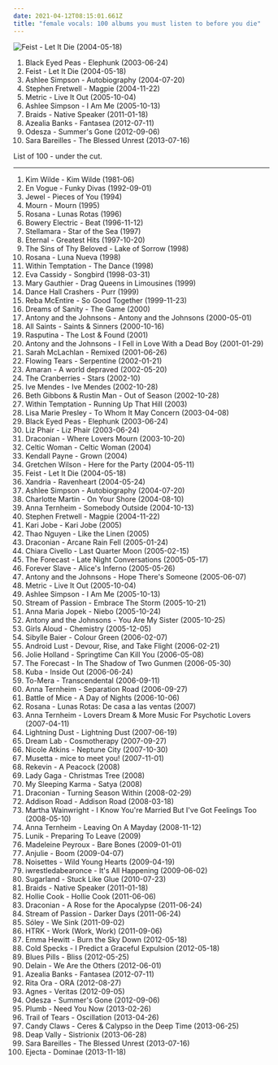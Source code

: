 ```yaml
---
date: 2021-04-12T08:15:01.661Z
title: "female vocals: 100 albums you must listen to before you die"
---
```

![Feist - Let It Die (2004-05-18)](https://img.discogs.com/eU2kHxppsdd5tQ2SLv80GIxVNz8=/fit-in/600x600/filters:strip_icc():format(jpeg):mode_rgb():quality(90)/discogs-images/R-1006592-1520070252-6057.jpeg.jpg "Feist - Let It Die (2004-05-18)")
<ol class="albums">
<li data-cover="http://coverartarchive.org/release/5d5ee308-2a69-4f81-8f59-8036bce6a595/6853145556-500.jpg" data-tags="black eyed peas, hip-hop" role="button">Black Eyed Peas - Elephunk (2003-06-24)</li>
<li data-cover="https://img.discogs.com/eU2kHxppsdd5tQ2SLv80GIxVNz8=/fit-in/600x600/filters:strip_icc():format(jpeg):mode_rgb():quality(90)/discogs-images/R-1006592-1520070252-6057.jpeg.jpg" data-tags="female vocalists, indie" role="button">Feist - Let It Die (2004-05-18)</li>
<li data-cover="https://via.placeholder.com/450" data-tags="pop, pop rock" role="button">Ashlee Simpson - Autobiography (2004-07-20)</li>
<li data-cover="https://via.placeholder.com/450" data-tags="stephen fretwell" role="button">Stephen Fretwell - Magpie (2004-11-22)</li>
<li data-cover="https://img.discogs.com/1oCjrEp69C-M244YdOA1VNbM164=/fit-in/500x443/filters:strip_icc():format(jpeg):mode_rgb():quality(90)/discogs-images/R-1558945-1423448067-6586.jpeg.jpg" data-tags="indie, indie rock" role="button">Metric - Live It Out (2005-10-04)</li>
<li data-cover="http://coverartarchive.org/release/3ce5441e-ea49-4ba3-879b-faff3b547d2b/11183169551-500.jpg" data-tags="pop, pop rock" role="button">Ashlee Simpson - I Am Me (2005-10-13)</li>
<li data-cover="https://img.discogs.com/3IvzrMXermlMaFOkxqG5Pp8ae9U=/fit-in/600x594/filters:strip_icc():format(jpeg):mode_rgb():quality(90)/discogs-images/R-2677308-1582411430-2877.png.jpg" data-tags="indie" role="button">Braids - Native Speaker (2011-01-18)</li>
<li data-cover="http://coverartarchive.org/release/c041d785-6b72-47f2-a8db-79fdb4067b4a/1472209895-500.jpg" data-tags="alternative, rap, hip-house, seapunk" role="button">Azealia Banks - Fantasea (2012-07-11)</li>
<li data-cover="http://coverartarchive.org/release/8e099cef-e88d-4468-8d66-253d405d6edc/2340969553-500.jpg" data-tags="chillout" role="button">Odesza - Summer's Gone (2012-09-06)</li>
<li data-cover="http://coverartarchive.org/release/e12e1b16-7ecf-47e7-aa9e-9f4443108162/4644075624-500.jpg" data-tags="pop" role="button">Sara Bareilles - The Blessed Unrest (2013-07-16)</li>
</ol>
List of 100 - under the cut.
<!-- more -->

_________________

<ol class="albums">
<li data-cover="http://coverartarchive.org/release/4e6fd74d-dc32-4d74-85ca-3ca40dff78b2/13250310414-500.jpg" data-tags="80s" role="button">
Kim Wilde - Kim Wilde (1981-06)
</li>
<li data-cover="http://coverartarchive.org/release/e34dc48b-973f-4690-8062-c5d31c3980a0/17928794966-500.jpg" data-tags="new jack swing, soul" role="button">
En Vogue - Funky Divas (1992-09-01)
</li>
<li data-cover="http://coverartarchive.org/release/8960b372-b713-4750-9d47-be18e7bd4b60/8865742439-500.jpg" data-tags="female vocalists, pop, folk, 90s, jewel" role="button">
Jewel - Pieces of You (1994)
</li>
<li data-cover="http://coverartarchive.org/release/7452de66-3ec5-4a2f-8507-ebe956cef346/7742179377-500.jpg" data-tags="indie rock" role="button">
Mourn - Mourn (1995)
</li>
<li data-cover="http://coverartarchive.org/release/1da84ef6-48ab-4065-9c60-4f94edc96cb6/2544207519-500.jpg" data-tags="spanish" role="button">
Rosana - Lunas Rotas (1996)
</li>
<li data-cover="https://img.discogs.com/MS8e20gJS70SvNwQESZFSm7wfD4=/fit-in/600x600/filters:strip_icc():format(jpeg):mode_rgb():quality(90)/discogs-images/R-3134-1499498900-2488.jpeg.jpg" data-tags="shoegaze" role="button">
Bowery Electric - Beat (1996-11-12)
</li>
<li data-cover="http://coverartarchive.org/release/992f9492-5a5d-4c68-8be2-3d72573e7c2f/24547966474-500.jpg" data-tags="world fusion" role="button">
Stellamara - Star of the Sea (1997)
</li>
<li data-cover="http://coverartarchive.org/release/8edd491f-af4a-4ead-940f-943d12dd622d/14884936347-500.jpg" data-tags="soul, rnb" role="button">
Eternal - Greatest Hits (1997-10-20)
</li>
<li data-cover="http://coverartarchive.org/release/36eeea8a-0ffa-4eae-906a-63fd6339b8cf/1083820711-500.jpg" data-tags="gothic metal" role="button">
The Sins of Thy Beloved - Lake of Sorrow (1998)
</li>
<li data-cover="https://img.discogs.com/AvDHhFpOb0dIalCMltcrEwZK2nQ=/fit-in/300x300/filters:strip_icc():format(jpeg):mode_rgb():quality(90)/discogs-images/R-4027094-1352814355-5295.jpeg.jpg" data-tags="spanish, female vocals, mm, bn, rosana" role="button">
Rosana - Luna Nueva (1998)
</li>
<li data-cover="https://img.discogs.com/P5qhwKGVpnKQVtKgJZKzxHzBIUE=/fit-in/600x598/filters:strip_icc():format(jpeg):mode_rgb():quality(90)/discogs-images/R-7753234-1448067141-3556.jpeg.jpg" data-tags="gothic metal" role="button">
Within Temptation - The Dance (1998)
</li>
<li data-cover="http://coverartarchive.org/release/48ecf3c7-ece1-3616-abf6-b9600870a08e/3270895967-500.jpg" data-tags="female vocalists, jazz" role="button">
Eva Cassidy - Songbird (1998-03-31)
</li>
<li data-cover="http://coverartarchive.org/release/ba62578d-6e37-462c-99a9-561fb60b14ca/24754125331-500.jpg" data-tags="singer-songwriter, acoustic, americana" role="button">
Mary Gauthier - Drag Queens in Limousines (1999)
</li>
<li data-cover="http://coverartarchive.org/release/de75f45c-44b0-4ab1-829f-12077a27bc3a/24951821000-500.jpg" data-tags="ska punk, female vocals, pop-punk" role="button">
Dance Hall Crashers - Purr (1999)
</li>
<li data-cover="https://img.discogs.com/bYUT2UMYcakvfZRqjWWL7MFcjw8=/fit-in/397x598/filters:strip_icc():format(jpeg):mode_rgb():quality(90)/discogs-images/R-3100570-1498662423-2513.png.jpg" data-tags="easy listening, female vocals, favourite country albums, reba mc entire, entire" role="button">
Reba McEntire - So Good Together (1999-11-23)
</li>
<li data-cover="https://img.discogs.com/PI1NOUL5WLzVqkXbn5vqApFYoKQ=/fit-in/600x602/filters:strip_icc():format(jpeg):mode_rgb():quality(90)/discogs-images/R-646311-1520082534-8224.jpeg.jpg" data-tags="gothic, female vocals, symphonic metal" role="button">
Dreams of Sanity - The Game (2000)
</li>
<li data-cover="https://img.discogs.com/jfZn4knjvcFv-_U0n649Rn6Xb8k=/fit-in/294x300/filters:strip_icc():format(jpeg):mode_rgb():quality(90)/discogs-images/R-9533581-1482236077-1712.png.jpg" data-tags="chamber pop, piano" role="button">
Antony and the Johnsons - Antony and the Johnsons (2000-05-01)
</li>
<li data-cover="http://coverartarchive.org/release/5e6656e2-26f5-42f9-ba42-89a72ff30859/17580232132-500.jpg" data-tags="pop" role="button">
All Saints - Saints & Sinners (2000-10-16)
</li>
<li data-cover="http://coverartarchive.org/release/cdeea919-4101-4e00-832d-db0c7cf01cb7/9873657770-500.jpg" data-tags="covers, assault genre" role="button">
Rasputina - The Lost & Found (2001)
</li>
<li data-cover="http://coverartarchive.org/release/d0a0039f-bca0-3e36-8e29-cc1ccc5e6929/10262136041-500.jpg" data-tags="indie" role="button">
Antony and the Johnsons - I Fell in Love With a Dead Boy (2001-01-29)
</li>
<li data-cover="http://coverartarchive.org/release/c1b5a843-8990-31dd-98a2-2c81b513d533/11826747374-500.jpg" data-tags="remix" role="button">
Sarah McLachlan - Remixed (2001-06-26)
</li>
<li data-cover="http://coverartarchive.org/release/d1cdd5f4-825e-4711-a415-d9aa9c436301/22898731132-500.jpg" data-tags="gothic metal" role="button">
Flowing Tears - Serpentine (2002-01-21)
</li>
<li data-cover="http://coverartarchive.org/release/537acfa4-c2a9-489a-bb29-1fdafdd010f5/2594247407-500.jpg" data-tags="female vocals, power metal, wants" role="button">
Amaran - A world depraved (2002-05-20)
</li>
<li data-cover="http://coverartarchive.org/release/76950ab9-6622-4e21-b6e1-db3e6f3f9f8d/9432824321-500.jpg" data-tags="alternative, awesome songs" role="button">
The Cranberries - Stars (2002-10)
</li>
<li data-cover="https://img.discogs.com/1hAMKBj0GpScDbDgbwAdCeAaFv8=/fit-in/200x200/filters:strip_icc():format(jpeg):mode_rgb():quality(90)/discogs-images/R-330996-1118257022.jpg.jpg" data-tags="jazz" role="button">
Ive Mendes - Ive Mendes (2002-10-28)
</li>
<li data-cover="http://coverartarchive.org/release/d6dfec82-bdcc-4e05-9d8e-7666f9e74c0b/14023327941-500.jpg" data-tags="female vocalists, trip-hop" role="button">
Beth Gibbons & Rustin Man - Out of Season (2002-10-28)
</li>
<li data-cover="http://coverartarchive.org/release/ac6996dc-c9e2-48e6-98e3-5c3826d2ee4d/8770433514-500.jpg" data-tags="symphonic metal, gothic metal, female vocalists" role="button">
Within Temptation - Running Up That Hill (2003)
</li>
<li data-cover="https://img.discogs.com/-jHRX-eJPGTA2oR-7Q3kBIJfRvI=/fit-in/600x600/filters:strip_icc():format(jpeg):mode_rgb():quality(90)/discogs-images/R-929781-1179521048.jpeg.jpg" data-tags="female, pop, rock, female vocalists, female vocals, female vocalist, female artists, female voices, gotanygoodmusic, rex ferric faves, girly power, 00s albums, albums in my cd rack" role="button">
Lisa Marie Presley - To Whom It May Concern (2003-04-08)
</li>
<li data-cover="http://coverartarchive.org/release/5d5ee308-2a69-4f81-8f59-8036bce6a595/6853145556-500.jpg" data-tags="black eyed peas, hip-hop" role="button">
Black Eyed Peas - Elephunk (2003-06-24)
</li>
<li data-cover="https://img.discogs.com/LWJ-AKum2NOXPYjc0WBwPF-S9GM=/fit-in/300x300/filters:strip_icc():format(jpeg):mode_rgb():quality(90)/discogs-images/R-1966844-1330288157.jpeg.jpg" data-tags="rock" role="button">
Liz Phair - Liz Phair (2003-06-24)
</li>
<li data-cover="http://coverartarchive.org/release/9698924f-c7f3-4192-b964-4de33a3a63e7/997471036-500.jpg" data-tags="doom metal, gothic doom metal, gothic metal" role="button">
Draconian - Where Lovers Mourn (2003-10-20)
</li>
<li data-cover="http://coverartarchive.org/release/4ea1aca1-7bf6-44fa-b01c-a4658a822de3/8366943784-500.jpg" data-tags="celtic" role="button">
Celtic Woman - Celtic Woman (2004)
</li>
<li data-cover="http://coverartarchive.org/release/cba4f81e-86f7-4959-9f8d-ff15aefa2afd/28099162231-500.jpg" data-tags="singer-songwriter, female vocals, kendall  payne" role="button">
Kendall Payne - Grown (2004)
</li>
<li data-cover="http://coverartarchive.org/release/8568a76b-6b83-36e8-a6d2-a0d0d6fcdff7/4106992170-500.jpg" data-tags="country" role="button">
Gretchen Wilson - Here for the Party (2004-05-11)
</li>
<li data-cover="https://img.discogs.com/eU2kHxppsdd5tQ2SLv80GIxVNz8=/fit-in/600x600/filters:strip_icc():format(jpeg):mode_rgb():quality(90)/discogs-images/R-1006592-1520070252-6057.jpeg.jpg" data-tags="female vocalists, indie" role="button">
Feist - Let It Die (2004-05-18)
</li>
<li data-cover="https://img.discogs.com/6LUPajHGB58-8BLKNUJE31iNKWQ=/fit-in/500x500/filters:strip_icc():format(jpeg):mode_rgb():quality(90)/discogs-images/R-2973237-1309875480.jpeg.jpg" data-tags="gothic metal, symphonic metal" role="button">
Xandria - Ravenheart (2004-05-24)
</li>
<li data-cover="https://via.placeholder.com/450" data-tags="pop, pop rock" role="button">
Ashlee Simpson - Autobiography (2004-07-20)
</li>
<li data-cover="http://coverartarchive.org/release/8ff79d0d-0462-4062-b6f0-9d3c95229d1b/18862825108-500.jpg" data-tags="on your shore" role="button">
Charlotte Martin - On Your Shore (2004-08-10)
</li>
<li data-cover="http://coverartarchive.org/release/39a4b8a9-6ff9-4dc5-b704-4a4f14491bde/944931811-500.jpg" data-tags="female vocalists, singer-songwriter" role="button">
Anna Ternheim - Somebody Outside (2004-10-13)
</li>
<li data-cover="https://via.placeholder.com/450" data-tags="stephen fretwell" role="button">
Stephen Fretwell - Magpie (2004-11-22)
</li>
<li data-cover="http://coverartarchive.org/release/b3725a72-d554-4ba0-ad9b-9967d775bd20/18675207111-500.jpg" data-tags="christian, female vocalist, praise & worship" role="button">
Kari Jobe - Kari Jobe (2005)
</li>
<li data-cover="https://img.discogs.com/_KZauFt_ErZqzHZAJurWb4CXlMo=/fit-in/600x539/filters:strip_icc():format(jpeg):mode_rgb():quality(90)/discogs-images/R-2132366-1265783666.jpeg.jpg" data-tags="indie, female vocals" role="button">
Thao Nguyen - Like the Linen (2005)
</li>
<li data-cover="http://coverartarchive.org/release/fb536080-dcfa-43e6-9018-4e4fd0f7fb4d/997499052-500.jpg" data-tags="doom metal" role="button">
Draconian - Arcane Rain Fell (2005-01-24)
</li>
<li data-cover="http://coverartarchive.org/release/c6b02e4f-6081-486a-a47d-b2e58a1821e6/9545106519-500.jpg" data-tags="jazz, latin, swing, female vocals" role="button">
Chiara Civello - Last Quarter Moon (2005-02-15)
</li>
<li data-cover="http://coverartarchive.org/release/bd03503e-ae8f-4059-b78d-6816bdfac2f1/4802046549-500.jpg" data-tags="rock, indie rock, vocals, female vocals, victory records" role="button">
The Forecast - Late Night Conversations (2005-05-17)
</li>
<li data-cover="http://coverartarchive.org/release/2f4c2e4e-4b53-473a-b573-bc2a373a63b0/1027102711-500.jpg" data-tags="gothic metal" role="button">
Forever Slave - Alice's Inferno (2005-05-26)
</li>
<li data-cover="http://coverartarchive.org/release/9483e9ed-b96e-4e93-bb29-12d6a37bf9d8/5217790189-500.jpg" data-tags="acoustic, mellow" role="button">
Antony and the Johnsons - Hope There's Someone (2005-06-07)
</li>
<li data-cover="https://img.discogs.com/1oCjrEp69C-M244YdOA1VNbM164=/fit-in/500x443/filters:strip_icc():format(jpeg):mode_rgb():quality(90)/discogs-images/R-1558945-1423448067-6586.jpeg.jpg" data-tags="indie, indie rock" role="button">
Metric - Live It Out (2005-10-04)
</li>
<li data-cover="http://coverartarchive.org/release/3ce5441e-ea49-4ba3-879b-faff3b547d2b/11183169551-500.jpg" data-tags="pop, pop rock" role="button">
Ashlee Simpson - I Am Me (2005-10-13)
</li>
<li data-cover="http://coverartarchive.org/release/27360e78-d639-3238-b44e-24c4f51b28b8/26038005651-500.jpg" data-tags="progressive metal, symphonic metal, gothic metal" role="button">
Stream of Passion - Embrace The Storm (2005-10-21)
</li>
<li data-cover="http://coverartarchive.org/release/3565c0ae-02ad-480d-b1d0-c3a82dd13dc0/20654175023-500.jpg" data-tags="jazz, polish" role="button">
Anna Maria Jopek - Niebo (2005-10-24)
</li>
<li data-cover="http://coverartarchive.org/release/9b2de8fb-35ae-4401-8a37-0c06a859e544/10262636124-500.jpg" data-tags="alternative" role="button">
Antony and the Johnsons - You Are My Sister (2005-10-25)
</li>
<li data-cover="https://img.discogs.com/j9JOHDmT3GWw3HgMAwIep5qfyT8=/fit-in/500x495/filters:strip_icc():format(jpeg):mode_rgb():quality(90)/discogs-images/R-1518732-1225640843.jpeg.jpg" data-tags="pop, power pop, girl band, xenomania" role="button">
Girls Aloud - Chemistry (2005-12-05)
</li>
<li data-cover="http://coverartarchive.org/release/1d374001-7183-4e86-a315-f4601833a1c9/13959268563-500.jpg" data-tags="folk, singer-songwriter" role="button">
Sibylle Baier - Colour Green (2006-02-07)
</li>
<li data-cover="https://img.discogs.com/giNZH8F_a4Lq_kp-oI4fXVZdqhQ=/fit-in/600x517/filters:strip_icc():format(jpeg):mode_rgb():quality(90)/discogs-images/R-659495-1171225004.jpeg.jpg" data-tags="industrial" role="button">
Android Lust - Devour, Rise, and Take Flight (2006-02-21)
</li>
<li data-cover="https://img.discogs.com/9qhCxMrjR5F_oxQT-Kt6BQ0yfm8=/fit-in/450x450/filters:strip_icc():format(jpeg):mode_rgb():quality(90)/discogs-images/R-726453-1156064964.jpeg.jpg" data-tags="folk, singer-songwriter, americana, female vocals, 00s, sunday morning music, redhot, living room, americana-folk-siso vrouwen, snow on your eyelids, the poets, albums to checkout, the harrisburg family band, lorcas, going downtown, redhotmarisol, i love all the songs, redhotflor" role="button">
Jolie Holland - Springtime Can Kill You (2006-05-08)
</li>
<li data-cover="http://coverartarchive.org/release/2589a841-4a4e-4f6b-8f73-cddf22622cf5/15170727677-500.jpg" data-tags="female vocals, 100 percent, indie emo, emopop, my top 100 albums, allmusicf" role="button">
The Forecast - In The Shadow of Two Gunmen (2006-05-30)
</li>
<li data-cover="http://coverartarchive.org/release/552aedd6-05e7-46a4-bdac-ebf06be94d06/2698016881-500.jpg" data-tags="chillout, downtempo, ambient, psychill" role="button">
Kuba - Inside Out (2006-06-24)
</li>
<li data-cover="http://coverartarchive.org/release/2ebbf686-e096-4d35-9966-ce7bea3e9213/18287938833-500.jpg" data-tags="progressive metal" role="button">
To-Mera - Transcendental (2006-09-11)
</li>
<li data-cover="http://coverartarchive.org/release/caeb738e-d0ea-3990-b685-dfe4dc2f89f6/944749916-500.jpg" data-tags="singer-songwriter" role="button">
Anna Ternheim - Separation Road (2006-09-27)
</li>
<li data-cover="http://coverartarchive.org/release/0d792891-5e0f-4b83-bd4d-79902d314833/1624157817-500.jpg" data-tags="post-rock" role="button">
Battle of Mice - A Day of Nights (2006-10-06)
</li>
<li data-cover="https://via.placeholder.com/450" data-tags="rosana" role="button">
Rosana - Lunas Rotas: De casa a las ventas (2007)
</li>
<li data-cover="http://coverartarchive.org/release/fb653ae6-356b-4d2d-9773-cff88e6be5db/944793000-500.jpg" data-tags="female vocals, 10s" role="button">
Anna Ternheim - Lovers Dream & More Music For Psychotic Lovers (2007-04-11)
</li>
<li data-cover="http://coverartarchive.org/release/2295f4dc-9550-4f81-a43c-62337fad9fbd/15358695273-500.jpg" data-tags="indie, folk, canadian, mellow, female vocals, debut album, jaarlijstje 2007" role="button">
Lightning Dust - Lightning Dust (2007-06-19)
</li>
<li data-cover="http://coverartarchive.org/release/9a9f60dd-c556-457a-96f4-937f2f70a14e/10435093286-500.jpg" data-tags="ambient, world, psychill, female vocals" role="button">
Dream Lab - Cosmotherapy (2007-09-27)
</li>
<li data-cover="https://img.discogs.com/-vubxZ0UEoouY5K97_nPioj62o0=/fit-in/600x600/filters:strip_icc():format(jpeg):mode_rgb():quality(90)/discogs-images/R-1144048-1400434757-2045.jpeg.jpg" data-tags="female vocalists" role="button">
Nicole Atkins - Neptune City (2007-10-30)
</li>
<li data-cover="https://img.discogs.com/KdUku29D6xk2LSxmX3Hofblmp4s=/fit-in/600x600/filters:strip_icc():format(jpeg):mode_rgb():quality(90)/discogs-images/R-1251103-1203815462.jpeg.jpg" data-tags="nu jazz, chillout, electronica, trip-hop, ambient, female vocalists, downtempo, female vocals" role="button">
Musetta - mice to meet you! (2007-11-01)
</li>
<li data-cover="https://img.discogs.com/qy4NzdeoIDtVBQQZJ7rKX6vqR3Y=/fit-in/600x530/filters:strip_icc():format(jpeg):mode_rgb():quality(90)/discogs-images/R-1242072-1346934406-8539.jpeg.jpg" data-tags="lounge" role="button">
Rekevin - A Peacock (2008)
</li>
<li data-cover="http://coverartarchive.org/release/5cf6b377-657c-4faf-96b9-57c736cbc5ae/12437174575-500.jpg" data-tags="lady gaga" role="button">
Lady Gaga - Christmas Tree (2008)
</li>
<li data-cover="https://img.discogs.com/Dkj1ny2hpfEv0tyauL2jnF89ffw=/fit-in/340x340/filters:strip_icc():format(jpeg):mode_rgb():quality(90)/discogs-images/R-1824200-1245800516.jpeg.jpg" data-tags="stoner rock, psychedelic rock, post-rock" role="button">
My Sleeping Karma - Satya (2008)
</li>
<li data-cover="http://coverartarchive.org/release/84ba4ba3-8874-43e6-b235-86f6b06c8aad/997565892-500.jpg" data-tags="doom metal, gothic metal, gothic doom metal" role="button">
Draconian - Turning Season Within (2008-02-29)
</li>
<li data-cover="http://coverartarchive.org/release/85c9715c-4df9-4f66-afa4-9295b9dbd4da/15035339489-500.jpg" data-tags="christian rock" role="button">
Addison Road - Addison Road (2008-03-18)
</li>
<li data-cover="http://coverartarchive.org/release/9ca35ad8-ad20-438a-b912-553e5bcd5fd7/18285337556-500.jpg" data-tags="female vocalists, folk" role="button">
Martha Wainwright - I Know You're Married But I've Got Feelings Too (2008-05-10)
</li>
<li data-cover="https://via.placeholder.com/450" data-tags="folk, female vocalists" role="button">
Anna Ternheim - Leaving On A Mayday (2008-11-12)
</li>
<li data-cover="https://img.discogs.com/5EglMpPMjjenYOk1rD14Ep2cHlI=/fit-in/600x600/filters:strip_icc():format(jpeg):mode_rgb():quality(90)/discogs-images/R-779451-1396344985-4702.jpeg.jpg" data-tags="female vocals, swiss" role="button">
Lunik - Preparing To Leave (2009)
</li>
<li data-cover="http://coverartarchive.org/release/b88dbd5b-9d4e-49d8-a4ea-1634b9dfa5e1/14885682991-500.jpg" data-tags="jazz" role="button">
Madeleine Peyroux - Bare Bones (2009-01-01)
</li>
<li data-cover="https://img.discogs.com/af4c2e005992d384ff53b7d41d019030a6f520d0/images/spacer.gif" data-tags="chillout, trip-hop, female, jazz, pop, chill, experimental, female vocalists, fusion, trip hop, relaxing, female vocals, female vocalist, relax, boom, female vocalsits" role="button">
Anjulie - Boom (2009-04-07)
</li>
<li data-cover="http://coverartarchive.org/release/8799099c-34d0-336d-84b6-896cae19c35f/22400961707-500.jpg" data-tags="indie, female vocalists" role="button">
Noisettes - Wild Young Hearts (2009-04-19)
</li>
<li data-cover="https://img.discogs.com/CHr9MOiiZyTmk44zGoENbFH68YY=/fit-in/600x590/filters:strip_icc():format(jpeg):mode_rgb():quality(90)/discogs-images/R-5139790-1604255277-1206.jpeg.jpg" data-tags="experimental, deathcore, mathcore" role="button">
iwrestledabearonce - It's All Happening (2009-06-02)
</li>
<li data-cover="http://coverartarchive.org/release/33df508c-d3d1-4103-857d-4d146d1efe8d/2865859583-500.jpg" data-tags="country, sugarland" role="button">
Sugarland - Stuck Like Glue (2010-07-23)
</li>
<li data-cover="https://img.discogs.com/3IvzrMXermlMaFOkxqG5Pp8ae9U=/fit-in/600x594/filters:strip_icc():format(jpeg):mode_rgb():quality(90)/discogs-images/R-2677308-1582411430-2877.png.jpg" data-tags="indie" role="button">
Braids - Native Speaker (2011-01-18)
</li>
<li data-cover="http://coverartarchive.org/release/e1a2192a-6708-495e-8a19-c4ba13a4fd89/20369918463-500.jpg" data-tags="reggae, dub" role="button">
Hollie Cook - Hollie Cook (2011-06-06)
</li>
<li data-cover="http://coverartarchive.org/release/1bfa9777-31e2-4431-a648-c10b0e32f86b/3756695360-500.jpg" data-tags="gothic doom metal, doom metal" role="button">
Draconian - A Rose for the Apocalypse (2011-06-24)
</li>
<li data-cover="http://coverartarchive.org/release/f0b89f2b-65c6-425a-bbe0-6885eb02a5cd/1077438630-500.jpg" data-tags="symphonic metal" role="button">
Stream of Passion - Darker Days (2011-06-24)
</li>
<li data-cover="http://coverartarchive.org/release/245eebec-4344-426e-9039-bb7ddfd1286b/3116867787-500.jpg" data-tags="icelandic, indie rock" role="button">
Sóley - We Sink (2011-09-02)
</li>
<li data-cover="http://coverartarchive.org/release/178a02ba-fe9a-4be1-a747-303faac35388/8156839578-500.jpg" data-tags="electronic" role="button">
HTRK - Work (Work, Work) (2011-09-06)
</li>
<li data-cover="http://coverartarchive.org/release/840b2eb1-ebf3-41b6-8da4-ad28ff897552/4120038120-500.jpg" data-tags="female vocalists" role="button">
Emma Hewitt - Burn the Sky Down (2012-05-18)
</li>
<li data-cover="http://coverartarchive.org/release/d13f150e-6669-4dbb-8645-b3d69b2314ab/3827163979-500.jpg" data-tags="soul" role="button">
Cold Specks - I Predict a Graceful Expulsion (2012-05-18)
</li>
<li data-cover="https://img.discogs.com/dWaBUVVTfSjnZ1WAZqMvDQTV6fY=/fit-in/400x400/filters:strip_icc():format(jpeg):mode_rgb():quality(90)/discogs-images/R-3654616-1339061010-2475.jpeg.jpg" data-tags="psychedelic rock, blues rock" role="button">
Blues Pills - Bliss (2012-05-25)
</li>
<li data-cover="http://coverartarchive.org/release/fea40923-0beb-4be6-aafe-29349adfe9c2/8344484122-500.jpg" data-tags="symphonic metal" role="button">
Delain - We Are the Others (2012-06-01)
</li>
<li data-cover="http://coverartarchive.org/release/c041d785-6b72-47f2-a8db-79fdb4067b4a/1472209895-500.jpg" data-tags="alternative, rap, hip-house, seapunk" role="button">
Azealia Banks - Fantasea (2012-07-11)
</li>
<li data-cover="http://coverartarchive.org/release/ae47b248-761b-41d3-8ad8-f480d73e9c33/1839188582-500.jpg" data-tags="pop" role="button">
Rita Ora - ORA (2012-08-27)
</li>
<li data-cover="http://coverartarchive.org/release/9cfa85d0-5c26-46c8-9d4f-2b4a28da13bc/3782260127-500.jpg" data-tags="pop, female vocals" role="button">
Agnes - Veritas (2012-09-05)
</li>
<li data-cover="http://coverartarchive.org/release/8e099cef-e88d-4468-8d66-253d405d6edc/2340969553-500.jpg" data-tags="chillout" role="button">
Odesza - Summer's Gone (2012-09-06)
</li>
<li data-cover="http://coverartarchive.org/release/3688b2a9-3d34-4093-bebd-de46a5249d0b/16069645317-500.jpg" data-tags="rock, christian rock, female vocals, 2010s rock, tyde moore radio" role="button">
Plumb - Need You Now (2013-02-26)
</li>
<li data-cover="https://img.discogs.com/ej1rCJmFxb8TF7bc9nQbrLrsfSQ=/fit-in/600x532/filters:strip_icc():format(jpeg):mode_rgb():quality(90)/discogs-images/R-4532968-1367594233-7749.jpeg.jpg" data-tags="gothic, gothic metal, female vocals" role="button">
Trail of Tears - Oscillation (2013-04-26)
</li>
<li data-cover="http://coverartarchive.org/release/32cdbb59-0f9b-4df5-8986-4ab0ccb294d6/4920961799-500.jpg" data-tags="dream pop, shoegaze" role="button">
Candy Claws - Ceres & Calypso in the Deep Time (2013-06-25)
</li>
<li data-cover="https://img.discogs.com/aYeFlqZvadrkMMekFY1E0HPIc1o=/fit-in/600x600/filters:strip_icc():format(jpeg):mode_rgb():quality(90)/discogs-images/R-4694785-1372499121-9278.jpeg.jpg" data-tags="rock, blues rock" role="button">
Deap Vally - Sistrionix (2013-06-28)
</li>
<li data-cover="http://coverartarchive.org/release/e12e1b16-7ecf-47e7-aa9e-9f4443108162/4644075624-500.jpg" data-tags="pop" role="button">
Sara Bareilles - The Blessed Unrest (2013-07-16)
</li>
<li data-cover="https://img.discogs.com/O0mIxXRu2fx3rso5fHeqsHTH5BQ=/fit-in/600x600/filters:strip_icc():format(jpeg):mode_rgb():quality(90)/discogs-images/R-5148079-1385807304-2244.jpeg.jpg" data-tags="synthpop, female vocals" role="button">
Ejecta - Dominae (2013-11-18)
</li>
</ol>